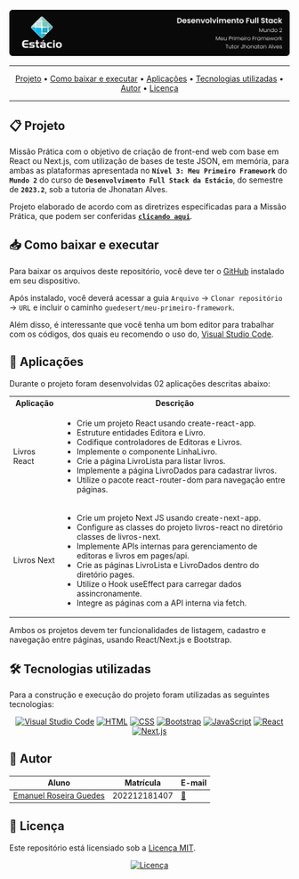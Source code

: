![Capa do projeto com logo da Estácio](./.github/capa.svg)

<div align="center">

---

[Projeto](#-projeto) • [Como baixar e executar](#-como-baixar-e-executar) • [Aplicações](#-aplicações) • [Tecnologias utilizadas](#-tecnologias-utilizadas) • [Autor](#-autor) • [Licença](#-licença)

---

</div>

## 📋 Projeto

Missão Prática com o objetivo de criação de front-end web com base em React ou Next.js, com utilização de bases de teste JSON, em memória, para ambas as plataformas apresentada no **`Nível 3: Meu Primeiro Framework`** do **`Mundo 2`** do curso de **`Desenvolvimento Full Stack da Estácio`**, do semestre de **`2023.2`**, sob a tutoria de Jhonatan Alves.

Projeto elaborado de acordo com as diretrizes especificadas para a Missão Prática, que podem ser conferidas [**`clicando aqui`**](https://sway.office.com/s/fr8v8Z3T3MACYTV1/embed).

## 📥 Como baixar e executar

Para baixar os arquivos deste repositório, você deve ter o [GitHub](https://github.com/) instalado em seu dispositivo.

Após instalado, você deverá acessar a guia `Arquivo` → `Clonar repositório` → `URL` e incluir o caminho `guedesert/meu-primeiro-framework`.

Além disso, é interessante que você tenha um bom editor para trabalhar com os códigos, dos quais eu recomendo o uso do, [Visual Studio Code](https://code.visualstudio.com/).

## 🔗 Aplicações

Durante o projeto foram desenvolvidas 02 aplicações descritas abaixo:

<table>
  <tr>
    <th>Aplicação</th>
    <th>Descrição</th>
  </tr>
  <tr>
    <td>Livros React</td>
    <td>
      <ul>
        <li>Crie um projeto React usando create-react-app.</li>
        <li>Estruture entidades Editora e Livro.</li>
        <li>Codifique controladores de Editoras e Livros.</li>
        <li>Implemente o componente LinhaLivro.</li>
        <li>Crie a página LivroLista para listar livros.</li>
        <li>Implemente a página LivroDados para cadastrar livros.</li>
        <li>Utilize o pacote react-router-dom para navegação entre páginas.</li>
      </ul>
    </td>
  </tr>
  <tr>
    <td>Livros Next</td>
    <td>
      <ul>
        <li>Crie um projeto Next JS usando create-next-app.</li>
        <li>Configure as classes do projeto livros-react no diretório classes de livros-next.</li>
        <li>Implemente APIs internas para gerenciamento de editoras e livros em pages/api.</li>
        <li>Crie as páginas LivroLista e LivroDados dentro do diretório pages.</li>
        <li>Utilize o Hook useEffect para carregar dados assincronamente.</li>
        <li>Integre as páginas com a API interna via fetch.</li>
      </ul>
    </td>
  </tr>
</table>

Ambos os projetos devem ter funcionalidades de listagem, cadastro e navegação entre páginas, usando React/Next.js e Bootstrap.

## 🛠 Tecnologias utilizadas

Para a construção e execução do projeto foram utilizadas as seguintes tecnologias:

<div align="center">

[![Visual Studio Code](https://img.shields.io/badge/-VS%20Code-007ACC?style=for-the-badge&logo=visualstudiocode&logoColor=white)](https://code.visualstudio.com/)
[![HTML](https://img.shields.io/badge/-HTML-E34F26?style=for-the-badge&logo=html5&logoColor=white)](https://html.spec.whatwg.org/multipage/)
[![CSS](https://img.shields.io/badge/-CSS-1572B6?style=for-the-badge&logo=css3&logoColor=white)](https://www.w3.org/Style/CSS/)
[![Bootstrap](https://img.shields.io/badge/-Bootstrap-7952B3?style=for-the-badge&logo=bootstrap&logoColor=white)](https://getbootstrap.com/docs/5.3/getting-started/introduction/)
[![JavaScript](https://img.shields.io/badge/-JavaScript-F7DF1E?style=for-the-badge&logo=javascript&logoColor=black)](https://developer.mozilla.org/pt-BR/docs/Web/JavaScript) [![React](https://img.shields.io/badge/-React-61DAFB?style=for-the-badge&logo=react&logoColor=black)](https://react.dev/learn) [![Next.js](https://img.shields.io/badge/-Next.js-000000?style=for-the-badge&logo=nextdotjs&logoColor=white)](https://react.dev/learn)

</div>

## 👥 Autor

| Aluno                                                  | Matrícula    | E-mail                                          |
| ------------------------------------------------------ | ------------ | ----------------------------------------------- |
| [Emanuel Roseira Guedes](https://github.com/guedesert) | 202212181407 | [📧](mailto:202212181407@alunos.estacio.br) |

## 📃 Licença

Este repositório está licensiado sob a [Licença MIT](./LICENSE).

<div align=center>

[![Licença](https://img.shields.io/github/license/guedesert/meu-primeiro-framework?style=for-the-badge&color=blue&label=licença)](./LICENSE)

</div>
